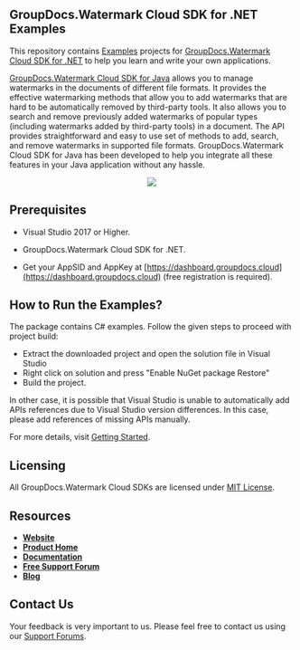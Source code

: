 ## GroupDocs.Watermark Cloud SDK for .NET Examples
This repository contains [Examples](Examples) projects for [GroupDocs.Watermark Cloud SDK for .NET](https://github.com/groupdocs-watermark-cloud/groupdocs-watermark-cloud-dotnet) to help you learn and write your own applications.


[GroupDocs.Watermark Cloud SDK for Java](https://products.groupdocs.cloud/watermark/java) allows you to manage watermarks in the documents of different file formats. It provides the effective watermarking methods that allow you to add watermarks that are hard to be automatically removed by third-party tools. It also allows you to search and remove previously added watermarks of popular types (including watermarks added by third-party tools) in a document. The API provides straightforward and easy to use set of methods to add, search, and remove watermarks in supported file formats. GroupDocs.Watermark Cloud SDK for Java has been developed to help you integrate all these features in your Java application without any hassle.

<p align="center">
  <a title="Download complete GroupDocs.Watermark Cloud SDK .NET Example source code" href="https://github.com/groupdocs-watermark-cloud/groupdocs-watermark-cloud-dotnet-samples/archive/master.zip">
	<img src="https://raw.github.com/AsposeExamples/java-examples-dashboard/master/images/downloadZip-Button-Large.png" />
  </a>
</p>

## Prerequisites

+ Visual Studio 2017 or Higher.

+ GroupDocs.Watermark Cloud SDK for .NET.

+ Get your AppSID and AppKey at [https://dashboard.groupdocs.cloud](https://dashboard.groupdocs.cloud) (free registration is required).

## How to Run the Examples?

The package contains C# examples. Follow the given steps to proceed with project build:

* Extract the downloaded project and open the solution file in Visual Studio
* Right click on solution and press "Enable NuGet package Restore"
* Build the project.

In other case, it is possible that Visual Studio is unable to automatically add APIs references due to Visual Studio version differences. In this case, please add references of missing APIs manually.

For more details, visit  [Getting Started](https://docs.groupdocs.cloud/display/watermarkcloud/Getting+Started).

## Licensing
All GroupDocs.Watermark Cloud SDKs are licensed under [MIT License](LICENSE).

## Resources
+ [**Website**](https://www.groupdocs.cloud)
+ [**Product Home**](https://products.groupdocs.cloud/watermark)
+ [**Documentation**](https://docs.groupdocs.cloud/display/watermarkcloud/Home)
+ [**Free Support Forum**](https://forum.groupdocs.cloud/c/watermark)
+ [**Blog**](https://blog.groupdocs.cloud/category/watermark)

## Contact Us
Your feedback is very important to us. Please feel free to contact us using our [Support Forums](https://forum.groupdocs.cloud/c/watermark).
